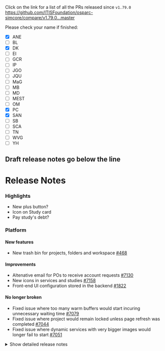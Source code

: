 Click on the link for a list of all the PRs released since `v1.79.0`
https://github.com/ITISFoundation/osparc-simcore/compare/v1.79.0...master

Please check your name if finished:
- [x] ANE
- [ ] BL
- [x] DK
- [ ] EI
- [ ] GCR
- [ ] IP
- [ ] JGO
- [ ] JQU
- [ ] MaG
- [ ] MB
- [ ] MD
- [ ] MEST
- [ ] OM
- [x] PC
- [x] SAN
- [ ] SB
- [ ] SCA
- [ ] TN
- [ ] WVG
- [ ] YH

**Draft release notes go below the line**
---
# Release Notes
### Highlights

- New plus button?
- Icon on Study card
- Pay study's debt?

### Platform



#### New features

- New trash bin for projects, folders and workspace [#468](https://github.com/ITISFoundation/osparc-issues/issues/468)


#### Improvements

- Altenative email for POs to receive account requests [#7130](https://github.com/ITISFoundation/osparc-simcore/issues/7130)
- New icons in services and studies [#7158](https://github.com/ITISFoundation/osparc-simcore/issues/7158)
- Front-end UI configuration stored in the backend [#1822](https://github.com/ITISFoundation/osparc-issues/issues/1822)


#### No longer broken

- Fixed issue where too many warm buffers would start incuring unnecessary waiting time [#7079](https://github.com/ITISFoundation/osparc-simcore/pull/7079)
- Fixed issue where project would remain locked unless page refresh was completed [#7044](https://github.com/ITISFoundation/osparc-simcore/pull/7044)
- Fixed issue where dynamic services with very bigger images would longer fail to start [#7051](https://github.com/ITISFoundation/osparc-simcore/pull/7051)



<details>
<summary>Show detailed release notes</summary>

## What's Changed
* 🎨 [Frontend] Search users as they type by @odeimaiz in https://github.com/ITISFoundation/osparc-simcore/pull/7037
* 🐛 fix uvicorn logs that were always on INFO by @matusdrobuliak66 in https://github.com/ITISFoundation/osparc-simcore/pull/7045
* ⬆️ Upgrade playwright to latest version and fix checking of service readyness by @sanderegg in https://github.com/ITISFoundation/osparc-simcore/pull/7047
* 🚑️ Added escaping for 7zip paths by @GitHK in https://github.com/ITISFoundation/osparc-simcore/pull/7049
* 🐛 [Frontend] Bugfix: handle better ``groups/${gid}/users`` error by @odeimaiz in https://github.com/ITISFoundation/osparc-simcore/pull/7048
* ♻️ E2E: provide a requirements file without playwright installed by @sanderegg in https://github.com/ITISFoundation/osparc-simcore/pull/7050
* ♻️ web-server: preparation of trash plugin  ⚠️ by @pcrespov in https://github.com/ITISFoundation/osparc-simcore/pull/7018
* ✨ Adding director-v0 client to dynamic-scheduler by @GitHK in https://github.com/ITISFoundation/osparc-simcore/pull/7001
* ⚗️ Changed `periodic_task_result` internals in the attempt of solving issue by @GitHK in https://github.com/ITISFoundation/osparc-simcore/pull/7032
* ✨ [Frontend] ViP Rentals and ViP Checkouts in Billing Center by @odeimaiz in https://github.com/ITISFoundation/osparc-simcore/pull/7043
* ✨ Add docker test image for performance tests by @bisgaard-itis in https://github.com/ITISFoundation/osparc-simcore/pull/7053
* 🐛 Fix pylint tests by @bisgaard-itis in https://github.com/ITISFoundation/osparc-simcore/pull/7056
* 🎨 [Frontend] Show ``trashedAt`` and ``trashedBy`` on Bin cards by @odeimaiz in https://github.com/ITISFoundation/osparc-simcore/pull/7030
* ⬆️ UV upgrade to 0.5 by @sanderegg in https://github.com/ITISFoundation/osparc-simcore/pull/7058
* 🐛✨ [Frontend] Improve latest version fetching workflow by @odeimaiz in https://github.com/ITISFoundation/osparc-simcore/pull/7054
* ✨ Introduce wallet exchange 🗃️ by @matusdrobuliak66 in https://github.com/ITISFoundation/osparc-simcore/pull/7033
* 🐛Refactoring of project locking using decorator by @sanderegg in https://github.com/ITISFoundation/osparc-simcore/pull/7044
* 🐛Fixes invalid invitation links by @pcrespov in https://github.com/ITISFoundation/osparc-simcore/pull/7057
* 🎨 [Frontend] e2e: Add test ids to version selector in Service Browser by @odeimaiz in https://github.com/ITISFoundation/osparc-simcore/pull/7060
* ♻️ Extract `workbench` from `projects` to `projects_nodes` table 🗃️ by @giancarloromeo in https://github.com/ITISFoundation/osparc-simcore/pull/7010
* 🐛 Use ubuntu dind for performance tests by @bisgaard-itis in https://github.com/ITISFoundation/osparc-simcore/pull/7064
* 🐛 Set `key`, `version` and `label` columns as temporarily nullable by @giancarloromeo in https://github.com/ITISFoundation/osparc-simcore/pull/7067
* 🐛 Fix not listing published templates by @matusdrobuliak66 in https://github.com/ITISFoundation/osparc-simcore/pull/7065
* ♻️ Move service extras to catalog by @GitHK in https://github.com/ITISFoundation/osparc-simcore/pull/7025
* ✨ [Frontend] Feature: Pay study's debt by @odeimaiz in https://github.com/ITISFoundation/osparc-simcore/pull/7061
* 🐛  Add project name search parameter for project listing for the API server usecase 🚨 by @matusdrobuliak66 in https://github.com/ITISFoundation/osparc-simcore/pull/7066
* 🐛 no longer fail when removing a volume from a node that does no longer exist by @GitHK in https://github.com/ITISFoundation/osparc-simcore/pull/7036
* 🎨 extend ooil to support `depends_on` keyword in overwrites by @GitHK in https://github.com/ITISFoundation/osparc-simcore/pull/7041
* ✨ [Frontend] More responsive login page by @odeimaiz in https://github.com/ITISFoundation/osparc-simcore/pull/7073
* 🐛Autoscaling: Fix issue where all warm buffers would be used to replace hot buffers (🚨) by @sanderegg in https://github.com/ITISFoundation/osparc-simcore/pull/7079
* 🎨 increase timeout e2e tip test by @matusdrobuliak66 in https://github.com/ITISFoundation/osparc-simcore/pull/7059
* 🐛 remove noisy errors form logs by @GitHK in https://github.com/ITISFoundation/osparc-simcore/pull/7094
* ✨ web-api: trashed resources include `trashedBy` with the primary GID of the user that trashed it by @pcrespov in https://github.com/ITISFoundation/osparc-simcore/pull/7052
* ✅ 🔨 Maintenance: resolves tests hanging in CI by @pcrespov in https://github.com/ITISFoundation/osparc-simcore/pull/7077
* 🎨 [Frontend] Purchase items for one year by @odeimaiz in https://github.com/ITISFoundation/osparc-simcore/pull/7084
* 🔨initial Mergify configuration by @GitHK in https://github.com/ITISFoundation/osparc-simcore/pull/7108
* 🔨 Mergify automatically update branch if behind in commits by @GitHK in https://github.com/ITISFoundation/osparc-simcore/pull/7111
* 🎨 Progress bars wording improvements while opening a service by @GitHK in https://github.com/ITISFoundation/osparc-simcore/pull/7102
* 🔨 Trying to make Mergify use the merge queue by @GitHK in https://github.com/ITISFoundation/osparc-simcore/pull/7116
* 🔨 branch protection conditions are enforced before merging not when adding to the merge queue by @GitHK in https://github.com/ITISFoundation/osparc-simcore/pull/7120
* 🔨 Update PR queueing rules for Mergify by @GitHK in https://github.com/ITISFoundation/osparc-simcore/pull/7121
* 🔨 Mergify queue takes over keeping in sync with master by @GitHK in https://github.com/ITISFoundation/osparc-simcore/pull/7122
* 🎨 improvements: return user email in licensed items, error msg, expose pricing plans 🗃️ by @matusdrobuliak66 in https://github.com/ITISFoundation/osparc-simcore/pull/7068
* ♻️ 🎨 License plugin: toggle vip feature by @pcrespov in https://github.com/ITISFoundation/osparc-simcore/pull/7110
* 🐛 [Frontend] Bugfix: Do not recreate login page after resize by @odeimaiz in https://github.com/ITISFoundation/osparc-simcore/pull/7118
* 🔨 Only retry flaky tests when PR is ready for merging by @GitHK in https://github.com/ITISFoundation/osparc-simcore/pull/7126
* ♻️  Maintenance: refactors application settings repo-wide by @pcrespov in https://github.com/ITISFoundation/osparc-simcore/pull/7112
* 🎨 New PO email per product to use in account requests 🗃️🚨 by @pcrespov in https://github.com/ITISFoundation/osparc-simcore/pull/7131
* 🎨 [Frontend] check ``licensesEnabled`` variable set in the webserver by @odeimaiz in https://github.com/ITISFoundation/osparc-simcore/pull/7132
* ✨ [Frontend] New + Button by @odeimaiz in https://github.com/ITISFoundation/osparc-simcore/pull/7089
* 🎨 Expose `wallet_id` to computational and dynamic services via env vars upon request by @GitHK in https://github.com/ITISFoundation/osparc-simcore/pull/7125
* 🎨 [Frontend] S4L: Make Company Name required by @odeimaiz in https://github.com/ITISFoundation/osparc-simcore/pull/7129
* 🎨 E2E: be compatible with legacy services by @matusdrobuliak66 in https://github.com/ITISFoundation/osparc-simcore/pull/7134
* ⬆️ upgraded tools & packages by @GitHK in https://github.com/ITISFoundation/osparc-simcore/pull/7075
* 🐛 [Frontend] Fix: "New" translation by @odeimaiz in https://github.com/ITISFoundation/osparc-simcore/pull/7142
* ♻️ Update traefik router hardcoded priorities by @YuryHrytsuk in https://github.com/ITISFoundation/osparc-simcore/pull/7141
* 🐛 [e2e] Fixes after new plus button by @odeimaiz in https://github.com/ITISFoundation/osparc-simcore/pull/7143
* 🔨 Allow Mergify to detect more failing cases for CI restarts & Automatically add PRs to queue by @GitHK in https://github.com/ITISFoundation/osparc-simcore/pull/7133
* ✨ Updates `licensed_items` table  🗃️ by @pcrespov in https://github.com/ITISFoundation/osparc-simcore/pull/7144
* 🎨 Changing Rest Model for licensed items listing (🗃️) by @matusdrobuliak66 in https://github.com/ITISFoundation/osparc-simcore/pull/7139
* 🎨 Minor: ooil prints warning when one subfolder (of potentially many) doesn't contain `metadata.yml` by @mrnicegyu11 in https://github.com/ITISFoundation/osparc-simcore/pull/7128
* Add licensing endpoints to api check and improve backwards compatibility checks by @bisgaard-itis in https://github.com/ITISFoundation/osparc-simcore/pull/7157
* 🎨 [Frontend] Standalone (full screen) UI mode by @odeimaiz in https://github.com/ITISFoundation/osparc-simcore/pull/7138
* 🎨 [Frontend] Licensed items: Adapt to new model and backend's catalog by @odeimaiz in https://github.com/ITISFoundation/osparc-simcore/pull/7146
* 🎨 [Frontend] Feature: Study icon by @odeimaiz in https://github.com/ITISFoundation/osparc-simcore/pull/7155
* ♻️ Adding lifespan support for FastAPI & migrated `dynamic-scheduler` to use it by @GitHK in https://github.com/ITISFoundation/osparc-simcore/pull/7149
* 🐛 Removed tracing lifespan which should be an initialize by @GitHK in https://github.com/ITISFoundation/osparc-simcore/pull/7165
* 🎨 [Frontend] UI/UX Data handling: Larger window and list view by default by @odeimaiz in https://github.com/ITISFoundation/osparc-simcore/pull/7160
* ✨ Sync task that auto-registers items from VIP as licensed items in the system 🗃️ 🚨  by @pcrespov in https://github.com/ITISFoundation/osparc-simcore/pull/7140
* 🎨 [Frontend] Enh: Merge ``Preferences`` into ``My Account`` by @odeimaiz in https://github.com/ITISFoundation/osparc-simcore/pull/7173
* 🎨 [Frontend] Enh: Tags UX by @odeimaiz in https://github.com/ITISFoundation/osparc-simcore/pull/7169
* 🐛 fixes failure due to nullable doi in licensed-items web-api response by @pcrespov in https://github.com/ITISFoundation/osparc-simcore/pull/7177
* ♻️ [Frontend] ViP Market: adapt to latest model by @odeimaiz in https://github.com/ITISFoundation/osparc-simcore/pull/7164
* 🎨 Enhances Iicence feature: new vendor phantoms and licensed-resource-data `id` (🚨) by @pcrespov in https://github.com/ITISFoundation/osparc-simcore/pull/7179
* ♻️ Refactors catalog's `update_service` operation by @pcrespov in https://github.com/ITISFoundation/osparc-simcore/pull/7181
* 🐛 Fix showing tags in usage overview by @matusdrobuliak66 in https://github.com/ITISFoundation/osparc-simcore/pull/7183
* 🐛 error handling vip models 🗃️ by @matusdrobuliak66 in https://github.com/ITISFoundation/osparc-simcore/pull/7184
* 🎨 Services metadata has icon field and API can get/update it  🗃️ by @pcrespov in https://github.com/ITISFoundation/osparc-simcore/pull/7174
* 🗑️ Retire webserver's project meta-modeling and version-control ⚠️🚨🗃️ by @pcrespov in https://github.com/ITISFoundation/osparc-simcore/pull/7182
* ♻️Storage: Code refactoring prior to changes (🚨🚨) by @sanderegg in https://github.com/ITISFoundation/osparc-simcore/pull/7088
* ♻️ introduce `licensed_resources` (🗃️) by @matusdrobuliak66 in https://github.com/ITISFoundation/osparc-simcore/pull/7190
* 🐛Fixes batch-get operations on trash by @pcrespov in https://github.com/ITISFoundation/osparc-simcore/pull/7194
* 🐛 fix migration (🗃️) by @matusdrobuliak66 in https://github.com/ITISFoundation/osparc-simcore/pull/7205
* 🐛 [Frontend] Bugfix: App Mode was showing the settings by @odeimaiz in https://github.com/ITISFoundation/osparc-simcore/pull/7180
* ✨ web-api: exposes project's icon as an `ui` attribute by @pcrespov in https://github.com/ITISFoundation/osparc-simcore/pull/7204
* 🐛 Mergify unwanted master branch reruns by @GitHK in https://github.com/ITISFoundation/osparc-simcore/pull/7208
* 🐛 retry pulling image layer when they timeout by @GitHK in https://github.com/ITISFoundation/osparc-simcore/pull/7051
* 🐛Storage: fix copying of file and ensure project lock release is always notified safely by @sanderegg in https://github.com/ITISFoundation/osparc-simcore/pull/7206
* ✨ [Frontend] Patch service icon by @odeimaiz in https://github.com/ITISFoundation/osparc-simcore/pull/7209
* ✨ adding `docker-api-proxy` service ⚠️ by @GitHK in https://github.com/ITISFoundation/osparc-simcore/pull/7070
* 🐛Storage: fix access to DatCore by @sanderegg in https://github.com/ITISFoundation/osparc-simcore/pull/7213
* 🎨 [Frontend] Hide Sim4Life->oSparc integration features by @odeimaiz in https://github.com/ITISFoundation/osparc-simcore/pull/7207
* ♻️ refactors web-api project's `ui` schemas by @pcrespov in https://github.com/ITISFoundation/osparc-simcore/pull/7210
* ✨ Adding `catalog` client to `dynamic-scheduler` ⚠️ by @GitHK in https://github.com/ITISFoundation/osparc-simcore/pull/7162
* 🐛 migration fix (🗃️) by @matusdrobuliak66 in https://github.com/ITISFoundation/osparc-simcore/pull/7216
* ♻️ Making `docker-api-network` internal by @GitHK in https://github.com/ITISFoundation/osparc-simcore/pull/7222
* ✨ product's ui config 🗃️ by @pcrespov in https://github.com/ITISFoundation/osparc-simcore/pull/7217
* ✨ [Frontend] Read product_ui_config from backend by @odeimaiz in https://github.com/ITISFoundation/osparc-simcore/pull/7220
* ♻️ VIP models introduce licensed versioning (🗃️) by @matusdrobuliak66 in https://github.com/ITISFoundation/osparc-simcore/pull/7215
* 🎨 itis vip syncer: adds periodicity in config ⚠️🚨 by @pcrespov in https://github.com/ITISFoundation/osparc-simcore/pull/7221
* 🎨 [Frontend] ViP Market enhancements by @odeimaiz in https://github.com/ITISFoundation/osparc-simcore/pull/7212
* 🎨 add `is_hidden_on_market` field for listing (🗃️) by @matusdrobuliak66 in https://github.com/ITISFoundation/osparc-simcore/pull/7227
* ✨ Add `storage` dummy rpc endpoints for zipping by @bisgaard-itis in https://github.com/ITISFoundation/osparc-simcore/pull/7202
* ♻️ Refactor `webserver` projects: drops request dependency on service layer functions  by @pcrespov in https://github.com/ITISFoundation/osparc-simcore/pull/7228
* 🎨 [Frontend] ViP Market: Give access to purchased lower versions by @odeimaiz in https://github.com/ITISFoundation/osparc-simcore/pull/7230
* 🎨 [Frontend] Enh: validate UI config by @odeimaiz in https://github.com/ITISFoundation/osparc-simcore/pull/7225
* ♻️Storage: light refactoring to reduce noise by @sanderegg in https://github.com/ITISFoundation/osparc-simcore/pull/7233
* 🐛 fix licensed items listing with hidden flag by @matusdrobuliak66 in https://github.com/ITISFoundation/osparc-simcore/pull/7232
* ✨ web-api: Empty bin of explicitly trashed projects by @pcrespov in https://github.com/ITISFoundation/osparc-simcore/pull/7226
* ✨Streaming utils for zipping and reading/wiring to S3 by @GitHK in https://github.com/ITISFoundation/osparc-simcore/pull/7186
* 🎨 [Frontend] Enh ViP Market: Display bundled models in thumbnail list by @odeimaiz in https://github.com/ITISFoundation/osparc-simcore/pull/7236
* ♻️ Refactor `webserver` projects: rest exception handlers by @pcrespov in https://github.com/ITISFoundation/osparc-simcore/pull/7229
* 🎨 [Frontend] Plus Button: Support ``myMostUsed`` Services by @odeimaiz in https://github.com/ITISFoundation/osparc-simcore/pull/7238
* 🎨 [Frontend] ViP Market: force accept Terms and Conditions by @odeimaiz in https://github.com/ITISFoundation/osparc-simcore/pull/7239
* 🎨 [Frontend] Restore standalone view by @odeimaiz in https://github.com/ITISFoundation/osparc-simcore/pull/7242
* ✨ web-api: Empty bins for folders and its content by @pcrespov in https://github.com/ITISFoundation/osparc-simcore/pull/7237
* ♻️ `licensed_resources` ordering based on priority (🗃️) by @matusdrobuliak66 in https://github.com/ITISFoundation/osparc-simcore/pull/7241
* 🎨 [Frontend] ViP Market: Support 0-cost models by @odeimaiz in https://github.com/ITISFoundation/osparc-simcore/pull/7245
* 🐛 vip-syncer: fixed parsing items in `Features` string by @pcrespov in https://github.com/ITISFoundation/osparc-simcore/pull/7247
* 🐛 disable network encryption when running locally due to WSL by @GitHK in https://github.com/ITISFoundation/osparc-simcore/pull/7243
* 🎨 [Frontend] ViP Market: Cache pricing units by @odeimaiz in https://github.com/ITISFoundation/osparc-simcore/pull/7248
* 🎨 [Frontend] ViP Market: Requests after review 02.19 by @odeimaiz in https://github.com/ITISFoundation/osparc-simcore/pull/7249
* 🎨 [Frontend] ViP Market: last minors by @odeimaiz in https://github.com/ITISFoundation/osparc-simcore/pull/7250
* 🎨 [Frontend] ViP Market: Capitalize some feature fields by @odeimaiz in https://github.com/ITISFoundation/osparc-simcore/pull/7252
* ✨ Deletion of trashed projects/folders upon expiration of retention time by @pcrespov in https://github.com/ITISFoundation/osparc-simcore/pull/7246
* Propagate data export endpoints to webserver by @bisgaard-itis in https://github.com/ITISFoundation/osparc-simcore/pull/7244
* 🎨 [Frontend] Enh: Empty trash workflow by @odeimaiz in https://github.com/ITISFoundation/osparc-simcore/pull/7253
* 🎨 [Frontend] ViP Store: Add splitpane to Store by @odeimaiz in https://github.com/ITISFoundation/osparc-simcore/pull/7254


**Full Changelog**: https://github.com/ITISFoundation/osparc-simcore/compare/v1.79.0...v1.80.0
</details>

